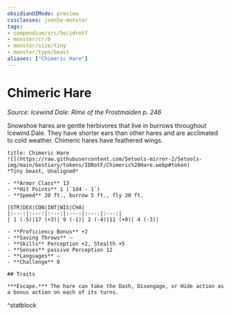 ```yaml
---
obsidianUIMode: preview
cssclasses: json5e-monster
tags:
- compendium/src/5e/idrotf
- monster/cr/0
- monster/size/tiny
- monster/type/beast
aliases: ["Chimeric Hare"]
---
```

# Chimeric Hare
*Source: Icewind Dale: Rime of the Frostmaiden p. 246*  

Snowshoe hares are gentle herbivores that live in burrows throughout Icewind Dale. They have shorter ears than other hares and are acclimated to cold weather. Chimeric hares have feathered wings.

```ad-statblock
title: Chimeric Hare
![](https://raw.githubusercontent.com/5etools-mirror-2/5etools-img/main/bestiary/tokens/IDRotF/Chimeric%20Hare.webp#token)
*Tiny beast, Unaligned*

- **Armor Class** 13
- **Hit Points** 1 (`1d4 - 1`)
- **Speed** 20 ft., burrow 5 ft., fly 30 ft.

|STR|DEX|CON|INT|WIS|CHA|
|:---:|:---:|:---:|:---:|:---:|:---:|
| 1 (-5)|17 (+3)| 9 (-1)| 2 (-4)|11 (+0)| 4 (-3)|

- **Proficiency Bonus** +2
- **Saving Throws** ⏤
- **Skills** Perception +2, Stealth +5
- **Senses** passive Perception 12
- **Languages** —
- **Challenge** 0

## Traits

***Escape.*** The hare can take the Dash, Disengage, or Hide action as a bonus action on each of its turns.
```
^statblock